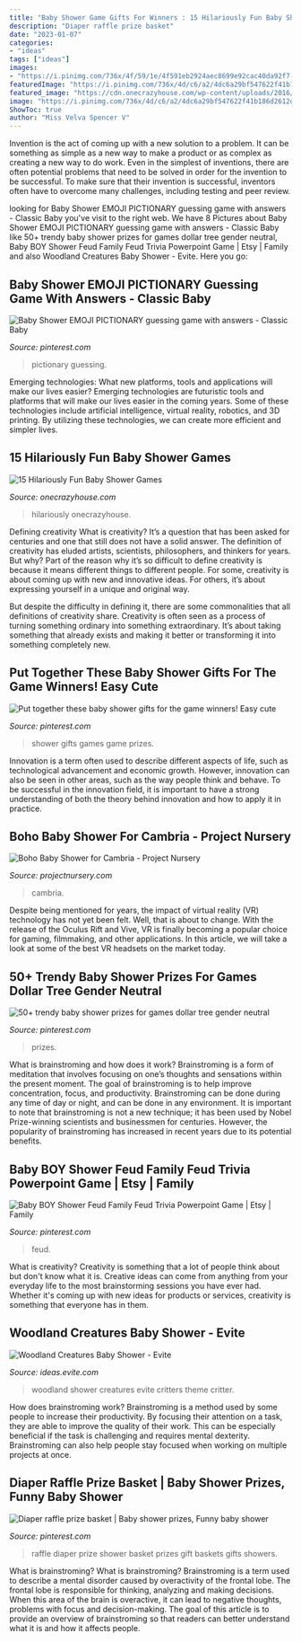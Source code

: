 ```yaml
---
title: "Baby Shower Game Gifts For Winners : 15 Hilariously Fun Baby Shower Games"
description: "Diaper raffle prize basket"
date: "2023-01-07"
categories:
- "ideas"
tags: ["ideas"]
images:
- "https://i.pinimg.com/736x/4f/59/1e/4f591eb2924aec8699e92cac40da92f7--baby-shower-stuff-baby-shower-games.jpg"
featuredImage: "https://i.pinimg.com/736x/4d/c6/a2/4dc6a29bf547622f41b186d2612db132.jpg"
featured_image: "https://cdn.onecrazyhouse.com/wp-content/uploads/2016/10/baby-shower-games.jpg"
image: "https://i.pinimg.com/736x/4d/c6/a2/4dc6a29bf547622f41b186d2612db132.jpg"
ShowToc: true
author: "Miss Velva Spencer V"
---
```



Invention is the act of coming up with a new solution to a problem. It can be something as simple as a new way to make a product or as complex as creating a new way to do work. Even in the simplest of inventions, there are often potential problems that need to be solved in order for the invention to be successful. To make sure that their invention is successful, inventors often have to overcome many challenges, including testing and peer review.

	

		
looking for Baby Shower EMOJI PICTIONARY guessing game with answers - Classic Baby you've visit to the right web. We have 8 Pictures about Baby Shower EMOJI PICTIONARY guessing game with answers - Classic Baby like 50+ trendy baby shower prizes for games dollar tree gender neutral, Baby BOY Shower Feud Family Feud Trivia Powerpoint Game | Etsy | Family and also Woodland Creatures Baby Shower - Evite. Here you go:
		
    
## Baby Shower EMOJI PICTIONARY Guessing Game With Answers - Classic Baby

<img loading=lazy src="https://i.pinimg.com/736x/4d/c6/a2/4dc6a29bf547622f41b186d2612db132.jpg" onerror="this.onerror=null;this.src='https://tse2.mm.bing.net/th?id=OIP.dzNlPCdBbvQnnJuzCnLh6wHaKX&amp;pid=15.1';" alt="Baby Shower EMOJI PICTIONARY guessing game with answers - Classic Baby">

_Source: pinterest.com_

>pictionary guessing. 

	

Emerging technologies: What new platforms, tools and applications will make our lives easier?
Emerging technologies are futuristic tools and platforms that will make our lives easier in the coming years. Some of these technologies include artificial intelligence, virtual reality, robotics, and 3D printing. By utilizing these technologies, we can create more efficient and simpler lives.

    
## 15 Hilariously Fun Baby Shower Games

<img loading=lazy src="https://cdn.onecrazyhouse.com/wp-content/uploads/2016/10/baby-shower-games.jpg" onerror="this.onerror=null;this.src='https://tse3.mm.bing.net/th?id=OIP.g6oyCxYtSf-Nxcz_-b9k6gHaO0&amp;pid=15.1';" alt="15 Hilariously Fun Baby Shower Games">

_Source: onecrazyhouse.com_

>hilariously onecrazyhouse. 

	

Defining creativity
What is creativity? It’s a question that has been asked for centuries and one that still does not have a solid answer. The definition of creativity has eluded artists, scientists, philosophers, and thinkers for years. But why?
Part of the reason why it’s so difficult to define creativity is because it means different things to different people. For some, creativity is about coming up with new and innovative ideas. For others, it’s about expressing yourself in a unique and original way.

But despite the difficulty in defining it, there are some commonalities that all definitions of creativity share. Creativity is often seen as a process of turning something ordinary into something extraordinary. It’s about taking something that already exists and making it better or transforming it into something completely new.

    
## Put Together These Baby Shower Gifts For The Game Winners! Easy Cute

<img loading=lazy src="https://i.pinimg.com/736x/4f/59/1e/4f591eb2924aec8699e92cac40da92f7--baby-shower-stuff-baby-shower-games.jpg" onerror="this.onerror=null;this.src='https://tse3.mm.bing.net/th?id=OIP.7LLRH30ndfTpR_tMk2FT3gHaJ6&amp;pid=15.1';" alt="Put together these baby shower gifts for the game winners! Easy cute">

_Source: pinterest.com_

>shower gifts games game prizes. 

	

Innovation is a term often used to describe different aspects of life, such as technological advancement and economic growth. However, innovation can also be seen in other areas, such as the way people think and behave. To be successful in the innovation field, it is important to have a strong understanding of both the theory behind innovation and how to apply it in practice.

    
## Boho Baby Shower For Cambria - Project Nursery

<img loading=lazy src="https://projectnursery.com/wp-content/uploads/2017/03/16423060_10154824472509333_5317690890675668983_o.jpg" onerror="this.onerror=null;this.src='https://tse4.mm.bing.net/th?id=OIP.ibgsj_bkjW4hqzYzunIBggHaLH&amp;pid=15.1';" alt="Boho Baby Shower for Cambria - Project Nursery">

_Source: projectnursery.com_

>cambria. 

	

Despite being mentioned for years, the impact of virtual reality (VR) technology has not yet been felt. Well, that is about to change. With the release of the Oculus Rift and Vive, VR is finally becoming a popular choice for gaming, filmmaking, and other applications. In this article, we will take a look at some of the best VR headsets on the market today.

    
## 50+ Trendy Baby Shower Prizes For Games Dollar Tree Gender Neutral

<img loading=lazy src="https://i.pinimg.com/736x/95/a4/b1/95a4b1b2be9e2b4efbf30cc10ab07cab.jpg" onerror="this.onerror=null;this.src='https://tse3.mm.bing.net/th?id=OIP.vIXrMlzvc4SQ8twv4Qq4JQAAAA&amp;pid=15.1';" alt="50+ trendy baby shower prizes for games dollar tree gender neutral">

_Source: pinterest.com_

>prizes. 

	

What is brainstroming and how does it work?
Brainstroming is a form of meditation that involves focusing on one’s thoughts and sensations within the present moment. The goal of brainstroming is to help improve concentration, focus, and productivity. Brainstroming can be done during any time of day or night, and can be done in any environment. It is important to note that brainstroming is not a new technique; it has been used by Nobel Prize-winning scientists and businessmen for centuries. However, the popularity of brainstroming has increased in recent years due to its potential benefits.

    
## Baby BOY Shower Feud Family Feud Trivia Powerpoint Game | Etsy | Family

<img loading=lazy src="https://i.pinimg.com/736x/ea/d8/d8/ead8d86ac8d3271e760dcab861274072.jpg" onerror="this.onerror=null;this.src='https://tse3.mm.bing.net/th?id=OIP.0NvPKiJBA5J_kmpq7BHL0wHaFj&amp;pid=15.1';" alt="Baby BOY Shower Feud Family Feud Trivia Powerpoint Game | Etsy | Family">

_Source: pinterest.com_

>feud. 

	

What is creativity?
Creativity is something that a lot of people think about but don't know what it is. Creative ideas can come from anything from your everyday life to the most brainstorming sessions you have ever had. Whether it's coming up with new ideas for products or services, creativity is something that everyone has in them.

    
## Woodland Creatures Baby Shower - Evite

<img loading=lazy src="http://ideas.evite.com/media/woodland-baby-shower-lizzie-critters-jb-595.jpg" onerror="this.onerror=null;this.src='https://tse2.mm.bing.net/th?id=OIP.1r0rUHdEp6G9IoeVypOcpgHaLN&amp;pid=15.1';" alt="Woodland Creatures Baby Shower - Evite">

_Source: ideas.evite.com_

>woodland shower creatures evite critters theme critter. 

	

How does brainstroming work?
Brainstroming is a method used by some people to increase their productivity. By focusing their attention on a task, they are able to improve the quality of their work. This can be especially beneficial if the task is challenging and requires mental dexterity. Brainstroming can also help people stay focused when working on multiple projects at once.

    
## Diaper Raffle Prize Basket | Baby Shower Prizes, Funny Baby Shower

<img loading=lazy src="https://i.pinimg.com/736x/c5/e0/48/c5e048ee049a0381bd1a04230dc1166b--baby-shower-diaper-raffle-prize-shower-prizes.jpg" onerror="this.onerror=null;this.src='https://tse4.mm.bing.net/th?id=OIP.Do8vpXURu14oew6LTjcd4QHaNJ&amp;pid=15.1';" alt="Diaper raffle prize basket | Baby shower prizes, Funny baby shower">

_Source: pinterest.com_

>raffle diaper prize shower basket prizes gift baskets gifts showers. 

	

What is brainstroming?
What is brainstroming? Brainstroming is a term used to describe a mental disorder caused by overactivity of the frontal lobe. The frontal lobe is responsible for thinking, analyzing and making decisions. When this area of the brain is overactive, it can lead to negative thoughts, problems with focus and decision-making. The goal of this article is to provide an overview of brainstroming so that readers can better understand what it is and how it affects people.

